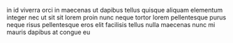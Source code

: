in id viverra orci in maecenas ut dapibus tellus quisque aliquam elementum
integer nec ut sit sit lorem proin nunc neque tortor lorem pellentesque purus
neque risus pellentesque eros elit facilisis tellus nulla maecenas nunc mi
mauris dapibus at congue eu